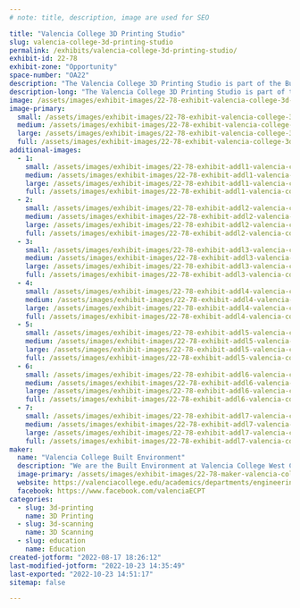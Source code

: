 ```yaml
---
# note: title, description, image are used for SEO

title: "Valencia College 3D Printing Studio"
slug: valencia-college-3d-printing-studio
permalink: /exhibits/valencia-college-3d-printing-studio/
exhibit-id: 22-78
exhibit-zone: "Opportunity"
space-number: "OA22"
description: "The Valencia College 3D Printing Studio is part of the Built Environment&#039;s CADD Program West Campus."
description-long: "The Valencia College 3D Printing Studio is part of the Built Environment Program at the West Campus in Orlando, Florida. We are celebrating The Built Environment Program&#039;s 50th year anniversary this year. We want to share our success with the public. We will bring student projects from the past few years, that we have had in the 3D Printing Studio and in some of our other programs at Valencia College West Campus. Students will be attending to talk about their 3D printed projects and to pass out 3D printed swag to the guests. We hope you will join us and attempt at playing our 3D printed electric violins. Let&#039;s have a good time discussing this great technology with our students and learn about our programs. "
image: /assets/images/exhibit-images/22-78-exhibit-valencia-college-3d-printing-studio-43-picture1-6653-large.jpg
image-primary: 
  small: /assets/images/exhibit-images/22-78-exhibit-valencia-college-3d-printing-studio-43-picture1-6653-small.jpg
  medium: /assets/images/exhibit-images/22-78-exhibit-valencia-college-3d-printing-studio-43-picture1-6653-medium.jpg
  large: /assets/images/exhibit-images/22-78-exhibit-valencia-college-3d-printing-studio-43-picture1-6653-large.jpg
  full: /assets/images/exhibit-images/22-78-exhibit-valencia-college-3d-printing-studio-43-picture1-6653-full.jpg
additional-images: 
  - 1:
    small: /assets/images/exhibit-images/22-78-exhibit-addl1-valencia-college-3d-printing-studio-02-18-wec-engineering-week-3d-printing-38-small.jpg
    medium: /assets/images/exhibit-images/22-78-exhibit-addl1-valencia-college-3d-printing-studio-02-18-wec-engineering-week-3d-printing-38-medium.jpg
    large: /assets/images/exhibit-images/22-78-exhibit-addl1-valencia-college-3d-printing-studio-02-18-wec-engineering-week-3d-printing-38-large.jpg
    full: /assets/images/exhibit-images/22-78-exhibit-addl1-valencia-college-3d-printing-studio-02-18-wec-engineering-week-3d-printing-38-full.jpg
  - 2:
    small: /assets/images/exhibit-images/22-78-exhibit-addl2-valencia-college-3d-printing-studio-02-18-wec-engineering-week-3d-printing-39-small.jpg
    medium: /assets/images/exhibit-images/22-78-exhibit-addl2-valencia-college-3d-printing-studio-02-18-wec-engineering-week-3d-printing-39-medium.jpg
    large: /assets/images/exhibit-images/22-78-exhibit-addl2-valencia-college-3d-printing-studio-02-18-wec-engineering-week-3d-printing-39-large.jpg
    full: /assets/images/exhibit-images/22-78-exhibit-addl2-valencia-college-3d-printing-studio-02-18-wec-engineering-week-3d-printing-39-full.jpg
  - 3:
    small: /assets/images/exhibit-images/22-78-exhibit-addl3-valencia-college-3d-printing-studio-02-18-wec-engineering-week-3d-printing-43-small.jpg
    medium: /assets/images/exhibit-images/22-78-exhibit-addl3-valencia-college-3d-printing-studio-02-18-wec-engineering-week-3d-printing-43-medium.jpg
    large: /assets/images/exhibit-images/22-78-exhibit-addl3-valencia-college-3d-printing-studio-02-18-wec-engineering-week-3d-printing-43-large.jpg
    full: /assets/images/exhibit-images/22-78-exhibit-addl3-valencia-college-3d-printing-studio-02-18-wec-engineering-week-3d-printing-43-full.jpg
  - 4:
    small: /assets/images/exhibit-images/22-78-exhibit-addl4-valencia-college-3d-printing-studio-img-0358-small.jpg
    medium: /assets/images/exhibit-images/22-78-exhibit-addl4-valencia-college-3d-printing-studio-img-0358-medium.jpg
    large: /assets/images/exhibit-images/22-78-exhibit-addl4-valencia-college-3d-printing-studio-img-0358-large.jpg
    full: /assets/images/exhibit-images/22-78-exhibit-addl4-valencia-college-3d-printing-studio-img-0358-full.jpg
  - 5:
    small: /assets/images/exhibit-images/22-78-exhibit-addl5-valencia-college-3d-printing-studio-img-2897-small.JPG
    medium: /assets/images/exhibit-images/22-78-exhibit-addl5-valencia-college-3d-printing-studio-img-2897-medium.JPG
    large: /assets/images/exhibit-images/22-78-exhibit-addl5-valencia-college-3d-printing-studio-img-2897-large.JPG
    full: /assets/images/exhibit-images/22-78-exhibit-addl5-valencia-college-3d-printing-studio-img-2897-full.JPG
  - 6:
    small: /assets/images/exhibit-images/22-78-exhibit-addl6-valencia-college-3d-printing-studio-thumbnail-img-0309-small.jpg
    medium: /assets/images/exhibit-images/22-78-exhibit-addl6-valencia-college-3d-printing-studio-thumbnail-img-0309-medium.jpg
    large: /assets/images/exhibit-images/22-78-exhibit-addl6-valencia-college-3d-printing-studio-thumbnail-img-0309-large.jpg
    full: /assets/images/exhibit-images/22-78-exhibit-addl6-valencia-college-3d-printing-studio-thumbnail-img-0309-full.jpg
  - 7:
    small: /assets/images/exhibit-images/22-78-exhibit-addl7-valencia-college-3d-printing-studio-thumbnail-img-0310-small.jpg
    medium: /assets/images/exhibit-images/22-78-exhibit-addl7-valencia-college-3d-printing-studio-thumbnail-img-0310-medium.jpg
    large: /assets/images/exhibit-images/22-78-exhibit-addl7-valencia-college-3d-printing-studio-thumbnail-img-0310-large.jpg
    full: /assets/images/exhibit-images/22-78-exhibit-addl7-valencia-college-3d-printing-studio-thumbnail-img-0310-full.jpg
maker: 
  name: "Valencia College Built Environment"
  description: "We are the Built Environment at Valencia College West Campus. We have been attending Maker Faire Orlando the past few years. The 3D Printing Studio is part of our CADD Program. We will be showing some of our 3D Printing projects like the 3D printed electric violin. We pass out 3D printed bookmarks and keychains (Swag) to attendees while we promote the Construction & Civil Engineering Technology, and the Computer Aided Drafting & Design (CADD) programs. We typically have some of our student&#039;s volunteer, along with the Program Chair Andy Ray and the Lab Supervisor Thomas Dillen. "
  image-primary: /assets/images/exhibit-images/22-78-maker-valencia-college-3d-printing-studio-picture1-medium.jpg
  website: https://valenciacollege.edu/academics/departments/engineering/computer-aided-drafting-and-design.php
  facebook: https://www.facebook.com/valenciaECPT
categories: 
  - slug: 3d-printing
    name: 3D Printing
  - slug: 3d-scanning
    name: 3D Scanning
  - slug: education
    name: Education
created-jotform: "2022-08-17 18:26:12"
last-modified-jotform: "2022-10-23 14:35:49"
last-exported: "2022-10-23 14:51:17"
sitemap: false

---
```

